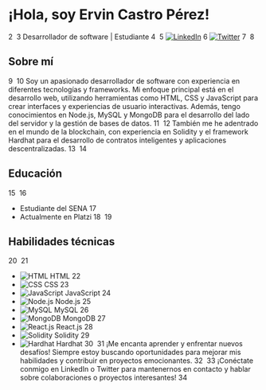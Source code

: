 # ¡Hola, soy Ervin Castro Pérez!
2
​
3
Desarrollador de software | Estudiante
4
​
5
[![LinkedIn](https://i.imgur.com/Xj1oPqM.png)](https://www.linkedin.com/in/tu_perfil_de_LinkedIn)
6
[![Twitter](https://i.imgur.com/wWzX9uB.png)](https://www.twitter.com/tu_perfil_de_Twitter)
7
​
8
## Sobre mí
9
​
10
Soy un apasionado desarrollador de software con experiencia en diferentes tecnologías y frameworks. Mi enfoque principal está en el desarrollo web, utilizando herramientas como HTML, CSS y JavaScript para crear interfaces y experiencias de usuario interactivas. Además, tengo conocimientos en Node.js, MySQL y MongoDB para el desarrollo del lado del servidor y la gestión de bases de datos.
11
​
12
También me he adentrado en el mundo de la blockchain, con experiencia en Solidity y el framework Hardhat para el desarrollo de contratos inteligentes y aplicaciones descentralizadas.
13
​
14
## Educación
15
​
16
- Estudiante del SENA
17
- Actualmente en Platzi
18
​
19
## Habilidades técnicas
20
​
21
- ![HTML](https://i.imgur.com/HTML_icon.png) HTML
22
- ![CSS](https://i.imgur.com/CSS_icon.png) CSS
23
- ![JavaScript](https://i.imgur.com/JavaScript_icon.png) JavaScript
24
- ![Node.js](https://i.imgur.com/NodeJS_icon.png) Node.js
25
- ![MySQL](https://i.imgur.com/MySQL_icon.png) MySQL
26
- ![MongoDB](https://i.imgur.com/MongoDB_icon.png) MongoDB
27
- ![React.js](https://i.imgur.com/ReactJS_icon.png) React.js
28
- ![Solidity](https://i.imgur.com/Solidity_icon.png) Solidity
29
- ![Hardhat](https://i.imgur.com/Hardhat_icon.png) Hardhat
30
​
31
¡Me encanta aprender y enfrentar nuevos desafíos! Siempre estoy buscando oportunidades para mejorar mis habilidades y contribuir en proyectos emocionantes.
32
​
33
¡Conéctate conmigo en LinkedIn o Twitter para mantenernos en contacto y hablar sobre colaboraciones o proyectos interesantes!
34
